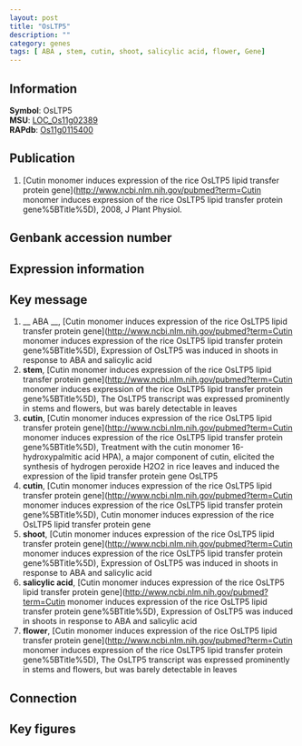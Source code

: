 ```yaml
---
layout: post
title: "OsLTP5"
description: ""
category: genes
tags: [ ABA , stem, cutin, shoot, salicylic acid, flower, Gene]
---
```


## Information
__Symbol__: OsLTP5  
__MSU__: [LOC_Os11g02389](http://rice.plantbiology.msu.edu/cgi-bin/ORF_infopage.cgi?orf=LOC_Os11g02389)  
__RAPdb__: [Os11g0115400](http://rapdb.dna.affrc.go.jp/viewer/gbrowse_details/irgsp1?name=Os11g0115400)  

## Publication
1. [Cutin monomer induces expression of the rice OsLTP5 lipid transfer protein gene](http://www.ncbi.nlm.nih.gov/pubmed?term=Cutin monomer induces expression of the rice OsLTP5 lipid transfer protein gene%5BTitle%5D), 2008, J Plant Physiol.

## Genbank accession number

## Expression information

## Key message
1. __ ABA __, [Cutin monomer induces expression of the rice OsLTP5 lipid transfer protein gene](http://www.ncbi.nlm.nih.gov/pubmed?term=Cutin monomer induces expression of the rice OsLTP5 lipid transfer protein gene%5BTitle%5D),  Expression of OsLTP5 was induced in shoots in response to ABA and salicylic acid
2. __stem__, [Cutin monomer induces expression of the rice OsLTP5 lipid transfer protein gene](http://www.ncbi.nlm.nih.gov/pubmed?term=Cutin monomer induces expression of the rice OsLTP5 lipid transfer protein gene%5BTitle%5D),  The OsLTP5 transcript was expressed prominently in stems and flowers, but was barely detectable in leaves
3. __cutin__, [Cutin monomer induces expression of the rice OsLTP5 lipid transfer protein gene](http://www.ncbi.nlm.nih.gov/pubmed?term=Cutin monomer induces expression of the rice OsLTP5 lipid transfer protein gene%5BTitle%5D), Treatment with the cutin monomer 16-hydroxypalmitic acid HPA), a major component of cutin, elicited the synthesis of hydrogen peroxide H2O2 in rice leaves and induced the expression of the lipid transfer protein gene OsLTP5
4. __cutin__, [Cutin monomer induces expression of the rice OsLTP5 lipid transfer protein gene](http://www.ncbi.nlm.nih.gov/pubmed?term=Cutin monomer induces expression of the rice OsLTP5 lipid transfer protein gene%5BTitle%5D), Cutin monomer induces expression of the rice OsLTP5 lipid transfer protein gene
5. __shoot__, [Cutin monomer induces expression of the rice OsLTP5 lipid transfer protein gene](http://www.ncbi.nlm.nih.gov/pubmed?term=Cutin monomer induces expression of the rice OsLTP5 lipid transfer protein gene%5BTitle%5D),  Expression of OsLTP5 was induced in shoots in response to ABA and salicylic acid
6. __salicylic acid__, [Cutin monomer induces expression of the rice OsLTP5 lipid transfer protein gene](http://www.ncbi.nlm.nih.gov/pubmed?term=Cutin monomer induces expression of the rice OsLTP5 lipid transfer protein gene%5BTitle%5D),  Expression of OsLTP5 was induced in shoots in response to ABA and salicylic acid
7. __flower__, [Cutin monomer induces expression of the rice OsLTP5 lipid transfer protein gene](http://www.ncbi.nlm.nih.gov/pubmed?term=Cutin monomer induces expression of the rice OsLTP5 lipid transfer protein gene%5BTitle%5D),  The OsLTP5 transcript was expressed prominently in stems and flowers, but was barely detectable in leaves

## Connection

## Key figures


